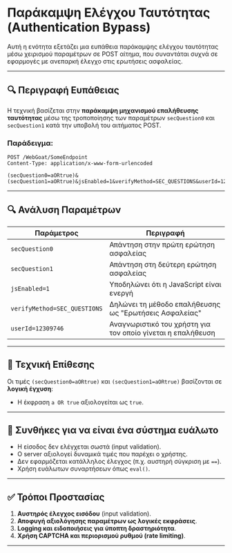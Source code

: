 
# Παράκαμψη Ελέγχου Ταυτότητας (Authentication Bypass)

Αυτή η ενότητα εξετάζει μια ευπάθεια παράκαμψης ελέγχου ταυτότητας μέσω χειρισμού παραμέτρων σε POST αίτημα, που συναντάται συχνά σε εφαρμογές με ανεπαρκή έλεγχο στις ερωτήσεις ασφαλείας.

---

## 🔍 Περιγραφή Ευπάθειας

Η τεχνική βασίζεται στην **παράκαμψη μηχανισμού επαλήθευσης ταυτότητας** μέσω της τροποποίησης των παραμέτρων `secQuestion0` και `secQuestion1` κατά την υποβολή του αιτήματος POST.

### Παράδειγμα:

```http
POST /WebGoat/SomeEndpoint
Content-Type: application/x-www-form-urlencoded

(secQuestion0=aORtrue)&(secQuestion1=aORtrue)&jsEnabled=1&verifyMethod=SEC_QUESTIONS&userId=12309746
```

---

## 🔍 Ανάλυση Παραμέτρων

| Παράμετρος         | Περιγραφή |
|--------------------|-----------|
| `secQuestion0`     | Απάντηση στην πρώτη ερώτηση ασφαλείας |
| `secQuestion1`     | Απάντηση στη δεύτερη ερώτηση ασφαλείας |
| `jsEnabled=1`      | Υποδηλώνει ότι η JavaScript είναι ενεργή |
| `verifyMethod=SEC_QUESTIONS` | Δηλώνει τη μέθοδο επαλήθευσης ως "Ερωτήσεις Ασφαλείας" |
| `userId=12309746`  | Αναγνωριστικό του χρήστη για τον οποίο γίνεται η επαλήθευση |

---

## 🧠 Τεχνική Επίθεσης

Οι τιμές `(secQuestion0=aORtrue)` και `(secQuestion1=aORtrue)` βασίζονται σε **λογική έγχυση**:

- Η έκφραση `a OR true` αξιολογείται ως `true`.
---

## 🔐 Συνθήκες για να είναι ένα σύστημα ευάλωτο

- Η είσοδος δεν ελέγχεται σωστά (input validation).
- Ο server αξιολογεί δυναμικά τιμές που παρέχει ο χρήστης.
- Δεν εφαρμόζεται κατάλληλος έλεγχος (π.χ. αυστηρή σύγκριση με `==`).
- Χρήση ευάλωτων συναρτήσεων όπως `eval()`.

---

## ✅ Τρόποι Προστασίας

1. **Αυστηρός έλεγχος εισόδου** (input validation).
2. **Αποφυγή αξιολόγησης παραμέτρων ως λογικές εκφράσεις**.
3. **Logging και ειδοποιήσεις για ύποπτη δραστηριότητα**.
4. **Χρήση CAPTCHA και περιορισμού ρυθμού (rate limiting)**.

---
